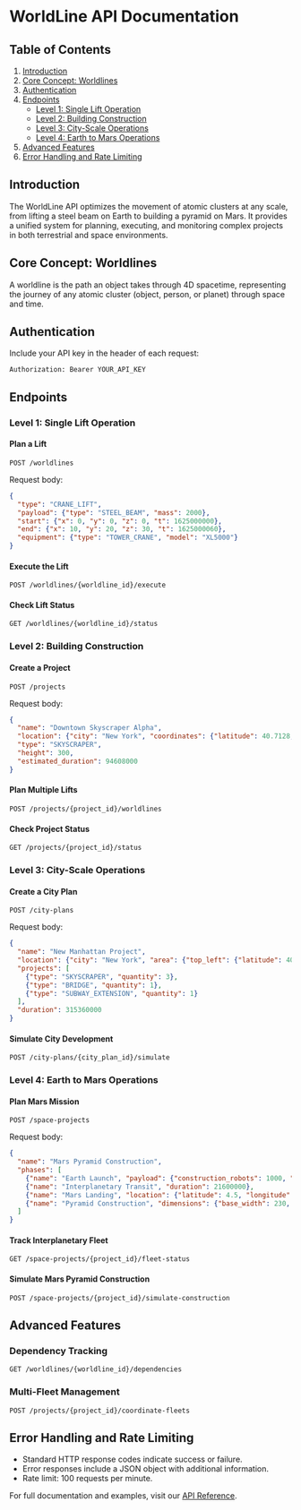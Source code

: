 # WorldLine API Documentation

## Table of Contents

1. [Introduction](#introduction)
2. [Core Concept: Worldlines](#core-concept-worldlines)
3. [Authentication](#authentication)
4. [Endpoints](#endpoints)
   - [Level 1: Single Lift Operation](#level-1-single-lift-operation)
   - [Level 2: Building Construction](#level-2-building-construction)
   - [Level 3: City-Scale Operations](#level-3-city-scale-operations)
   - [Level 4: Earth to Mars Operations](#level-4-earth-to-mars-operations)
5. [Advanced Features](#advanced-features)
6. [Error Handling and Rate Limiting](#error-handling-and-rate-limiting)

## Introduction

The WorldLine API optimizes the movement of atomic clusters at any scale, from lifting a steel beam on Earth to building a pyramid on Mars. It provides a unified system for planning, executing, and monitoring complex projects in both terrestrial and space environments.

## Core Concept: Worldlines

A worldline is the path an object takes through 4D spacetime, representing the journey of any atomic cluster (object, person, or planet) through space and time.

## Authentication

Include your API key in the header of each request:

```
Authorization: Bearer YOUR_API_KEY
```

## Endpoints

### Level 1: Single Lift Operation

#### Plan a Lift

```http
POST /worldlines
```

Request body:
```json
{
  "type": "CRANE_LIFT",
  "payload": {"type": "STEEL_BEAM", "mass": 2000},
  "start": {"x": 0, "y": 0, "z": 0, "t": 1625000000},
  "end": {"x": 10, "y": 20, "z": 30, "t": 1625000060},
  "equipment": {"type": "TOWER_CRANE", "model": "XL5000"}
}
```

#### Execute the Lift

```http
POST /worldlines/{worldline_id}/execute
```

#### Check Lift Status

```http
GET /worldlines/{worldline_id}/status
```

### Level 2: Building Construction

#### Create a Project

```http
POST /projects
```

Request body:
```json
{
  "name": "Downtown Skyscraper Alpha",
  "location": {"city": "New York", "coordinates": {"latitude": 40.7128, "longitude": -74.0060}},
  "type": "SKYSCRAPER",
  "height": 300,
  "estimated_duration": 94608000
}
```

#### Plan Multiple Lifts

```http
POST /projects/{project_id}/worldlines
```

#### Check Project Status

```http
GET /projects/{project_id}/status
```

### Level 3: City-Scale Operations

#### Create a City Plan

```http
POST /city-plans
```

Request body:
```json
{
  "name": "New Manhattan Project",
  "location": {"city": "New York", "area": {"top_left": {"latitude": 40.7831, "longitude": -73.9712}, "bottom_right": {"latitude": 40.7002, "longitude": -74.0212}}},
  "projects": [
    {"type": "SKYSCRAPER", "quantity": 3},
    {"type": "BRIDGE", "quantity": 1},
    {"type": "SUBWAY_EXTENSION", "quantity": 1}
  ],
  "duration": 315360000
}
```

#### Simulate City Development

```http
POST /city-plans/{city_plan_id}/simulate
```

### Level 4: Earth to Mars Operations

#### Plan Mars Mission

```http
POST /space-projects
```

Request body:
```json
{
  "name": "Mars Pyramid Construction",
  "phases": [
    {"name": "Earth Launch", "payload": {"construction_robots": 1000, "3d_printers": 50, "human_crew": 20}},
    {"name": "Interplanetary Transit", "duration": 21600000},
    {"name": "Mars Landing", "location": {"latitude": 4.5, "longitude": 137.4}},
    {"name": "Pyramid Construction", "dimensions": {"base_width": 230, "height": 146}, "material_source": "LOCAL_REGOLITH"}
  ]
}
```

#### Track Interplanetary Fleet

```http
GET /space-projects/{project_id}/fleet-status
```

#### Simulate Mars Pyramid Construction

```http
POST /space-projects/{project_id}/simulate-construction
```

## Advanced Features

### Dependency Tracking

```http
GET /worldlines/{worldline_id}/dependencies
```

### Multi-Fleet Management

```http
POST /projects/{project_id}/coordinate-fleets
```

## Error Handling and Rate Limiting

- Standard HTTP response codes indicate success or failure.
- Error responses include a JSON object with additional information.
- Rate limit: 100 requests per minute.

For full documentation and examples, visit our [API Reference](https://api.worldline.space/docs).
